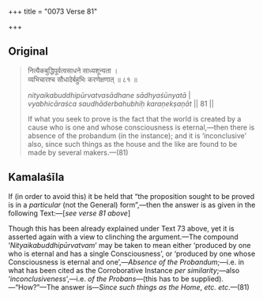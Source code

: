 +++
title = "0073 Verse 81"

+++
## Original 
>
> नित्यैकबुद्धिपूर्वत्वसाधने साध्यशून्यता ।  
> व्यभिचारश्च सौधादेर्बहुभिः करणेक्षणात् ॥ ८१ ॥ 
>
> *nityaikabuddhipūrvatvasādhane sādhyaśūnyatā* \|  
> *vyabhicāraśca saudhāderbahubhiḥ karaṇekṣaṇāt* \|\| 81 \|\| 
>
> If what you seek to prove is the fact that the world is created by a cause who is one and whose consciousness is eternal,—then there is absence of the probandum (in the instance); and it is ‘inconclusive’ also, since such things as the house and the like are found to be made by several makers.—(81)



## Kamalaśīla

If (in order to avoid this) it be held that “the proposition sought to be proved is in a *particular* (not the General) form”,—then the answer is as given in the following Text:—[*see verse 81 above*]

Though this has been already explained under Text 73 above, yet it is asserted again with a view to clinching the argument.—The compound ‘*Nityaikabuddhipūrvatvam*’ may be taken to mean either ‘produced by one who is eternal and has a single Consciousness’, or ‘produced by one whose Consciousness is eternal and one’,—*Absence of the Probandum*;—i.e. in what has been cited as the Corroborative Instance *per similarity*;—also ‘*inconclusiveness*’,—i.e. *of the Probans*—(this has to be supplied).—“How?”—The answer is—*Since such things as the Home*, *etc. etc*.—(81)


